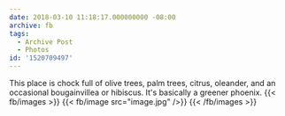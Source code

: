 ```yaml
---
date: 2018-03-10 11:18:17.000000000 -08:00
archive: fb
tags: 
  - Archive Post
  - Photos
id: '1520709497'
---
```


This place is chock full of olive trees, palm trees, citrus, oleander, and an occasional bougainvillea or hibiscus. It's basically a greener phoenix.
{{< fb/images >}}
{{< fb/image src="image.jpg" />}}
{{< /fb/images >}}
